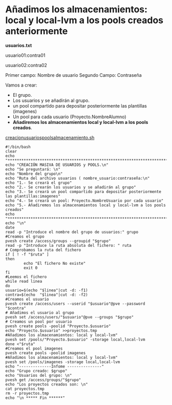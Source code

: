 # Añadimos los almacenamientos: local y local-lvm a los pools creados anteriormente

**usuarios.txt**

usuario01:contra01

usuario02:contra02

Primer campo: Nombre de usuario Segundo Campo: Contraseña

Vamos a crear:


- El grupo.  
- Los usuarios y se añadirán al grupo.
- un pool compartido para depositar posteriormente las plantillas (imagenes)
- Un pool para cada usuario (Proyecto.NombreAlumno)
- **Añadiremos los almacenamientos local y local-lvm a los pools creados**.

[creacionusuariospoolsalmacenamiento.sh](creacionusuariospoolsalmacenamiento.sh)

```
#!/bin/bash
clear
echo "*********************************************************************************"
echo "CREACIÓN MASIVA DE USUARIOS y POOLS.\n"
echo "Se preguntará: \n"
echo "Nombre del grupo\n"
echo "Ruta del archivo usuarios ( nombre_usuario:contraseña:\n"
echo "1.- Se creará el grupo"
echo "2.- Se crearán los usuarios y se añadirán al grupo"
echo "3.- Se creará un pool compartido para depositar posteriormente las plantillas:imagenes"
echo "4.- Se creará un pool: Proyecto.NombreUsuario por cada usuario"
echo "5.- Añadiremos los almacenamientos local y local-lvm a los pools creados"
echo "*********************************************************************************"
echo "\n"
date
read -p "Introduce el nombre del grupo de usuarios:" grupo
#Creamos el grupo
pvesh create /access/groups --groupid "$grupo"
read -p "Introduce la ruta absoluta del fichero: " ruta
# Comprobamos la ruta del fichero
if [ ! -f "$ruta" ]
then
        echo "El fichero No existe"
        exit 0
fi 
#Leemos el fichero
while read linea
do
usuario=$(echo "$linea"|cut -d: -f1)
contra=$(echo  "$linea"|cut -d: -f2)
#Creamos el usuario
pvesh create /access/users --userid "$usuario"@pve --password "$contra"
# Añadimos el usuario al grupo
pvesh set /access/users/"$usuario"@pve --groups "$grupo"
# Creamos un pool por usuario
pvesh create pools -poolid "Proyecto.$usuario"
echo "Proyecto.$usuario" >>proyectos.tmp
#Añadimos los almacenamientos: local y local-lvm"
pvesh set /pools/"Proyecto.$usuario" -storage local,local-lvm
done <"$ruta"
#Creamos el pool imagenes
pvesh create pools -poolid imagenes
#Añadimos los almacenamientos: local y local-lvm"
pvesh set /pools/imagenes -storage local,local-lvm
echo "--------------Infome ---------------"
echo "Grupo creado: $grupo"
echo "Usuarios del grupo: \n"
pvesh get /access/groups/"$grupo"
echo "Los proyectos creados son: \n"
cat proyectos.tmp
rm -r proyectos.tmp
echo "\n ***** Fin ******"


```
